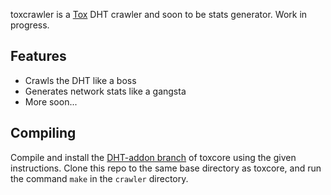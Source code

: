 toxcrawler is a [Tox](https://tox.chat) DHT crawler and soon to be stats generator. Work in progress.

## Features
- Crawls the DHT like a boss
- Generates network stats like a gangsta
- More soon...

## Compiling
Compile and install the [DHT-addon branch](https://github.com/JFreegman/toxcore/tree/DHT-addon) of toxcore using the given instructions.
Clone this repo to the same base directory as toxcore, and run the command `make` in the `crawler` directory.

